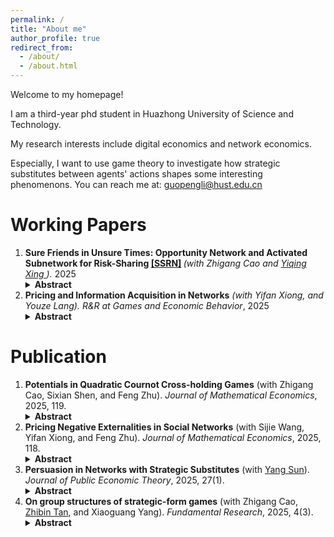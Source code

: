 ```yaml
---
permalink: /
title: "About me"
author_profile: true
redirect_from: 
  - /about/
  - /about.html
---
```

Welcome to my homepage!

I am a third-year phd student in Huazhong University of Science and Technology.

My research interests include digital economics and network economics.

Especially, I want to use game theory to investigate how strategic substitutes between agents' actions shapes some interesting phenomenons. You can reach me at: guopengli@hust.edu.cn


# Working Papers
<ol>

<li>
  <strong>Sure Friends in Unsure Times: Opportunity Network and Activated Subnetwork for Risk-Sharing <a href="https://papers.ssrn.com/sol3/papers.cfm?abstract_id=5132125" target="_blank">[SSRN]</a> </strong>  
  <em>(with Zhigang Cao and <a href="https://sites.google.com/view/yiqingxing/home" target="_blank">    Yiqing Xing   </a>).</em> 2025
  <details>
    <summary><strong>Abstract</strong></summary>
    <p>
      In a favor exchange (informal risk-sharing) environment, we distinguish an opportunity network from an endogenously activated subnetwork, the former captures pairs of agents who can potentially help each other while the latter represents those who actually provide assistance in equilibrium. We show that an activated subnetwork normally consists of like friends, each having a moderate and similar number of activated links, even when they have diverse degrees in the opportunity network. We find that trees and preferential-attachment networks are generally ineffective for risk-sharing. We also show that an increase in the intensity of negative shocks does not necessarily lead to a decline in social welfare.
    </p>
  </details>
</li>



  
  <li>
    <strong>Pricing and Information Acquisition in Networks</strong>  
    <em>(with Yifan Xiong, and Youze Lang).</em> 
    <em>R&R at Games and Economic Behavior</em>, 2025
    <details>
      <summary><strong>Abstract</strong></summary>
      <p> This paper investigates how a monopolist strategically acquires information from networked consumers with correlated preferences using discriminatory or uniform pricing schemes. Under uniform pricing, the optimal information acquisition problem can
be efficiently solved in polynomial time by iteratively selecting consumers with the
highest Katz-Bonacich centrality. By contrast, under discriminatory pricing, the prob-
lem is generally NP-hard. However, in typical networks, such as complete bipartite,
core-periphery, and nested-split networks, the optimal targeted group can be charac-
terized in a straightforward manner: the monopolist simply prioritizes consumers with
higher degrees. A comparative analysis shows that the size of the optimal targeted
group decreases with information cost but follows an inverted U-shape with respect to
preference correlation. Allowing the monopolist to acquire information always reduces
welfare under discriminatory pricing, whereas under uniform pricing, the impact is not
necessarily negative.
      </p>
    </details>
  </li>

</ol>


# Publication

<ol>
  <li>
    <strong>Potentials in Quadratic Cournot Cross-holding Games</strong> (with Zhigang Cao, Sixian Shen, and Feng Zhu). <em>Journal of Mathematical Economics</em>, 2025, 119.
    <details>
      <summary><strong>Abstract</strong></summary>
      <p>
        Do firms in an oligopoly market behave “as if” they were maximizing a common fictitious objective function, as in perfect competition and monopoly? The answer is yes under certain mild technical conditions (Slade, 1994). That is, in terms of Monderer and Shapley (1996), the Cournot competition is a potential game. In this paper, we ask the same question for Cournot competition with quadratic payoff functions and cross-holdings, an important variant of the oligopoly market. We find that, for various potential functions, the question can be more easily understood from the structure of the influence network, which is constructed from the cross-holding network. Roughly, we find that the Cournot competition with cross-holdings is a potential game if and only if the influence network is symmetric in certain generalized sense. Extending the model to Cournot competition with both overlapping ownership and product differentiation, we find that the previous results still hold. We also provide two applications of our results.
      </p>
    </details>
  </li>

  <li>
    <strong>Pricing Negative Externalities in Social Networks</strong> (with Sijie Wang, Yifan Xiong, and Feng Zhu). <em>Journal of Mathematical Economics</em>, 2025, 118.
    <details>
      <summary><strong>Abstract</strong></summary>
      <p>
        We explore optimal monopoly pricing in the presence of local negative externalities among agents’ consumption. A monopolist first sets personalized prices, and consumers then simultaneously determine consumption levels. When network externalities are relatively small, the complement graph of the social network plays a key role in characterizing the equilibrium. Optimal prices are uniform when the production cost is linear and proportional to agents’ Katz-Bonacich centralities in the complement network when the production cost is convex. We further connect agents’ consumption with their degrees in several typical networks. The firm’s profit and total consumption decrease with network density, although the consumption of a specific agent may not decrease accordingly. Furthermore, in the context of directed networks, the monopolist charges higher prices to agents who generate substantial externalities for others without being reciprocally influenced. We also apply our model to the case involving large network externalities, where the monopolist exclusively sells products to consumers who constitute a maximum independent set.
      </p>
    </details>
  </li>

  <li>
    <strong>Persuasion in Networks with Strategic Substitutes</strong> (with <a href="https://ecosunyang.weebly.com/" target="_blank">Yang Sun</a>). <em>Journal of Public Economic Theory</em>, 2025, 27(1).
    <details>
      <summary><strong>Abstract</strong></summary>
      <p>
        We study Bayesian persuasion with local strategic substitutes in networks. A designer commits to a public signal to maximize total activity. Equilibria are characterized by the network’s maximum k insulated sets for each realization. We solve the optimal information structure and characterize beneficial persuasion. While agents individually prefer higher states, the designer’s payoff is non-monotonic in the posterior mean due to substitution effects. This provides a rationale for downplaying mechanisms—revealing low states truthfully and mixing signals when high. Moreover, for tree, nested split, and core-periphery networks, the designer strictly benefits if the prior mean insulated set size is less than the highest state set size.
      </p>
    </details>
  </li>

  <li>
    <strong>On group structures of strategic-form games</strong> (with  Zhigang Cao,  <a href="https://zhibintanecon.weebly.com/" target="_blank">Zhibin Tan</a>, and Xiaoguang Yang). <em>Fundamental Research</em>, 2025, 4(3).
    <details>
      <summary><strong>Abstract</strong></summary>
      <p>
      There are two recognized classes of strategic-form symmetric games, both of which can be conveniently defined through the corresponding player symmetry groups. We investigate the basic properties of these groups and several related concepts. We generalize the notion of coveringness and adapt their results to characterize these player symmetry groups. We study the relationships between the coveringnesses of various symmetry groups. Our results demonstrate that these symmetry groups have rich mathematical structures that are of game theoretical and economic interests.
      </p>
    </details>
  </li>
</ol>



